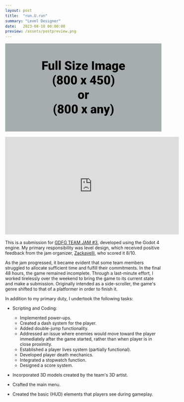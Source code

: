 ```yaml
---
layout: post
title:  "run.U.run"
summary: "Level Designer"
date:   2023-08-18 00:00:00
preview: /assets/postpreview.png
---
```


![Picture 1](/assets/fullsize.png)

<iframe width="560" height="315" src="https://www.youtube.com/embed/OXNsY0KKDUQ" title="YouTube video player" frameborder="0" allow="accelerometer; autoplay; clipboard-write; encrypted-media; gyroscope; picture-in-picture; web-share" allowfullscreen></iframe>

This is a submission for [GDFG TEAM JAM #3](https://itch.io/jam/gdfg-team-jam-3), developed using the Godot 4 engine. My primary responsibility was level design, which received positive feedback from the jam organizer, [Zackavelli](https://twitter.com/_Zackavelli_), who scored it 8/10. 

As the jam progressed, it became evident that some team members struggled to allocate sufficient time and fulfill their commitments. In the final 48 hours, the game remained incomplete. Through a last-minute effort, I worked tirelessly over the weekend to bring the game to its current state and make a submission. Originally intended as a side-scroller, the game's genre shifted to that of a platformer in order to finish it.

In addition to my primary duty, I undertook the following tasks:

*  Scripting and Coding:
    
    *  Implemented power-ups.
    *  Created a dash system for the player.
    *  Added double-jump functionality.
    *  Addressed an issue where enemies would move toward the player immediately after the game started, rather than when player is in close proximity.
    *  Established a player lives system (partially functional).
    *  Developed player death mechanics.
    *  Integrated a stopwatch function.
    *  Designed a score system.
	
*  Incorporated 3D models created by the team's 3D artist.
*  Crafted the main menu.
*  Created the basic (HUD) elements that players see during gameplay.